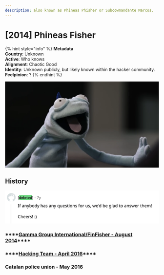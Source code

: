 ```yaml
---
description: also known as Phineas Phisher or Subcowmandante Marcos.
---
```


# \[2014\] Phineas Fisher

{% hint style="info" %}
**Metadata  
Country**: Unknown  
**Active**: Who knows  
**Alignment**: Chaotic Good  
**Identity**: Unknown publicly, but likely known within the hacker community.  
**Feelpinion**: ?
{% endhint %}

![The Phineas Fisher Puppet by Vice Motherboard interview video](../../../.gitbook/assets/image%20%282%29.png)

## History

![Us?](../../../.gitbook/assets/image%20%285%29.png)

### \*\*\*\*[**Gamma Group International/FinFisher - August 2014**](../../../timeline/2014/august-2014/gamma-group-international-finfisher-2014.md)\*\*\*\*

### \*\*\*\*[**Hacking Team - April 2016**](../../../timeline/2016/april-2016/hacking-team-april-2016.md)\*\*\*\*

### **Catalan police union - May 2016**

